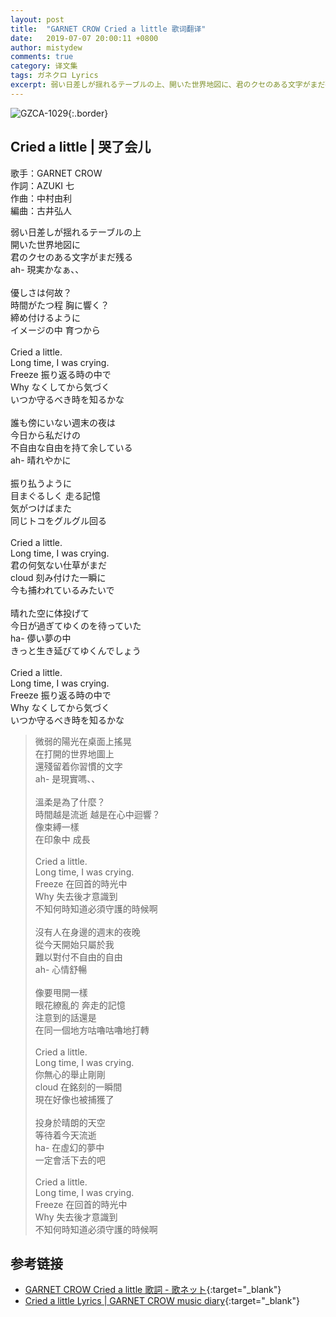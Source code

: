 ```yaml
---
layout: post
title:  "GARNET CROW Cried a little 歌词翻译"
date:   2019-07-07 20:00:11 +0800
author: mistydew
comments: true
category: 译文集
tags: ガネクロ Lyrics
excerpt: 弱い日差しが揺れるテーブルの上、開いた世界地図に、君のクセのある文字がまだ残る。ah- 現実かなぁ、、
---
```

![GZCA-1029](https://crowsub.github.io/assets/images/discography/single/GZCA-1029.jpg){:.border}

## Cried a little | 哭了会儿

歌手：GARNET CROW<br>
作詞：AZUKI 七<br>
作曲：中村由利<br>
編曲：古井弘人

<div class="lyric-original">
<p>
弱い日差しが揺れるテーブルの上<br>
開いた世界地図に<br>
君のクセのある文字がまだ残る<br>
ah- 現実かなぁ、、<br>
<br>
優しさは何故？<br>
時間がたつ程 胸に響く？<br>
締め付けるように<br>
イメージの中 育つから<br>
<br>
Cried a little.<br>
Long time, I was crying.<br>
Freeze 振り返る時の中で<br>
Why なくしてから気づく<br>
いつか守るべき時を知るかな<br>
<br>
誰も傍にいない週末の夜は<br>
今日から私だけの<br>
不自由な自由を持て余している<br>
ah- 晴れやかに<br>
<br>
振り払うように<br>
目まぐるしく 走る記憶<br>
気がつけばまた<br>
同じトコをグルグル回る<br>
<br>
Cried a little.<br>
Long time, I was crying.<br>
君の何気ない仕草がまだ<br>
cloud 刻み付けた一瞬に<br>
今も捕われているみたいで<br>
<br>
晴れた空に体投げて<br>
今日が過ぎてゆくのを待っていた<br>
ha- 儚い夢の中<br>
きっと生き延びてゆくんでしょう<br>
<br>
Cried a little.<br>
Long time, I was crying.<br>
Freeze 振り返る時の中で<br>
Why なくしてから気づく<br>
いつか守るべき時を知るかな
</p>
</div>

<div class="lyric-translation">
<blockquote>
微弱的陽光在桌面上搖晃<br>
在打開的世界地圖上<br>
還殘留着你習慣的文字<br>
ah- 是現實嗎、、<br>
<br>
溫柔是為了什麼？<br>
時間越是流逝 越是在心中迴響？<br>
像束縛一樣<br>
在印象中 成長<br>
<br>
Cried a little.<br>
Long time, I was crying.<br>
Freeze 在回首的時光中<br>
Why 失去後才意識到<br>
不知何時知道必須守護的時候啊<br>
<br>
沒有人在身邊的週末的夜晚<br>
從今天開始只屬於我<br>
難以對付不自由的自由<br>
ah- 心情舒暢<br>
<br>
像要甩開一樣<br>
眼花繚亂的 奔走的記憶<br>
注意到的話還是<br>
在同一個地方咕嚕咕嚕地打轉<br>
<br>
Cried a little.<br>
Long time, I was crying.<br>
你無心的舉止剛剛<br>
cloud 在銘刻的一瞬間<br>
現在好像也被捕獲了<br>
<br>
投身於晴朗的天空<br>
等待着今天流逝<br>
ha- 在虛幻的夢中<br>
一定會活下去的吧<br>
<br>
Cried a little.<br>
Long time, I was crying.<br>
Freeze 在回首的時光中<br>
Why 失去後才意識到<br>
不知何時知道必須守護的時候啊
</blockquote>
</div>

## 参考链接

* [GARNET CROW Cried a little 歌詞 - 歌ネット](https://www.uta-net.com/song/20136){:target="_blank"}
* [Cried a little Lyrics \| GARNET CROW music diary](https://crowsub.github.io/lyrics/original/Cried%20a%20little.html){:target="_blank"}
